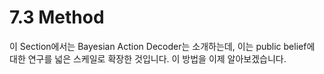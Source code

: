 # 7.3 Method

이 Section에서는 Bayesian Action Decoder는 소개하는데, 이는 public belief에 대한 연구를 넓은 스케일로 확장한 것입니다. 이 방법을 이제 알아보겠습니다.

